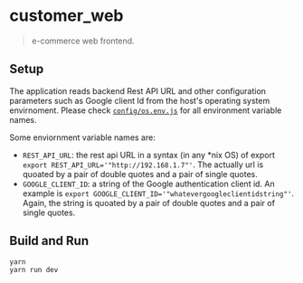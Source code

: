 # customer_web

> e-commerce web frontend.

## Setup
The application reads backend Rest API URL and other configuration parameters such as Google client Id from the host's operating system envirnoment. Please check [`config/os.env.js`](./config/os.env.js) for all environment variable names.

Some enviornment variable names are:

* `REST_API_URL`: the rest api URL in a syntax (in any *nix OS) of export `export REST_API_URL='"http://192.168.1.7"'`. The actually url is quoated by a pair of double quotes and a pair of single quotes.
* `GOOGLE_CLIENT_ID`: a string of the Google authentication client id. An example is `export GOOGLE_CLIENT_ID='"whatevergoogleclientidstring"'`. Again, the string is quoated by a pair of double quotes and a pair of single quotes.

## Build and Run

``` bash
yarn
yarn run dev
```

